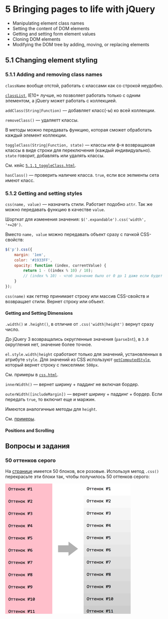 # 5 Bringing pages to life with jQuery

* Manipulating element class names
* Setting the content of DOM elements
* Getting and setting form element values
* Cloning DOM elements
* Modifying the DOM tree by adding, moving, or replacing elements

## 5.1 Changing element styling
### 5.1.1 Adding and removing class names
`className` вообще отстой, работать с классами как со строкой неудобно.

[`classList`](http://learn.javascript.ru/attributes-and-custom-properties#классы-в-виде-объекта-classlist), IE10+ лучше, но позволяет работать только с одним элементом, а jQuery может работать с коллекцией.

`addClass(String|Function)` — добавляет класс(-ы) ко всей коллекции.

`removeClass()` — удаляетт классы.

В методы можно передавать функцию, которая сможет обработать каждый элемент коллекции.

`toggleClass(String|Function, state)` — классы или ф-я возвращаюая классы в виде строки для переключения (каждый индивидуально). `state` говорит, добавлять или удалять классы.

См. кейс [`5.1.1_toggleClass.html`](5.1.1_toggleClass.html).

`hasClass()` — проверить наличие класса. `true`, если все эелменты сета имеют класс.

### 5.1.2 Getting and setting styles
`css(name, value)` — назначить стили. Работает подобно `attr`. Так же можно передавать функцию в качестве `value`.

Шорткат для изменения значения: `$('.expandable').css('width', '+=20')`.

Вместо `name, value` можно передавать объект сразу с пачкой CSS-свойств:

```js
$('p').css({
    margin: '1em',
    color: '#1933FF',
    opacity: function (index, currentValue) {
        return 1 - ((index % 10) / 10);
        // (index % 10) - чтоб значение было от 0 до 1 даже если будет больше 10 элементов в сете
    }
});
```

`css(name)` как геттер принимает строку или массив CSS-свойств и возвращает стили. Вернет строку или объект.

#### Getting and Setting Dimensions
`.width()` и `.height()`, в отличие от `.css('width|height')` вернут сразу число.

До jQuery 3 возвращались округленные значения (`parseInt`), в `3.0` округления нет, значение более точное.

`el.style.width|height` сработают только для значений, установленных в атрибуте `style`. Для значений из CSS используют [`getComputedStyle`](https://learn.javascript.ru/styles-and-classes), который вернет строку с пикселями: `500px`.

См. примеры в [`css.html`](examples/css.html).

`innerWidth()` — вернет ширину + паддинг не включая бордер.

`outerWidth([includeMargin])` — вернет ширину + паддинг + бордер. Если передать `true`, то включит еще и маржин.

Имеются аналогичные методы для `height`.

См. [примеры](examples/5.1.2_width_height.html).

#### Positions and Scrolling


## Вопросы и задания

### 50 оттенков серого
На [странице](tasks/50_shades_of_grey.html) имеется 50 блоков, все розовые. Используя метод `.css()` перекрасьте эти блоки так, чтобы получилось 50 оттенков серого:

<img src="tasks/50_shades_view.png" width="400">
